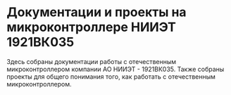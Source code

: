 # Документации и проекты на микроконтроллере НИИЭТ 1921ВК035
Здесь собраны документации работы с отечественным микроконтроллером компании АО НИИЭТ - 1921ВК035. Также собраны проекты для общего понимания того, как работать с отечественным микроконтроллером.
